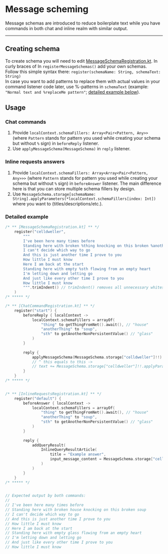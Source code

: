 # Message scheming
Message schemas are introduced to reduce boilerplate text while you have commands in both chat and inline realm with similar output.

***

## Creating schema
To create schema you will need to edit [MessageSchemaRegistration.kt](/src/main/kotlin/commandconfiguration/MessageSchemaRegistration.kt). In curly braces of In `registerMessageSchemas()` add your own schemas.\
Follow this simple syntax there: `register(schemaName: String, schemaText: String)`\
In case you want to add patterns to replace them with actual values in your command listener code later, use %-patterns in `schemaText` (example: `"Normal text and %replaceMe pattern"`; [detailed example below](MessageScheming.md#Detailed-example)).

## Usage
### Chat commands
1. Provide `localContext.schemaFillers: Array<Pair<Pattern, Any>>` (where `Pattern` stands for pattern you used while creating your schema but without `%` sign) in `beforeReply` listener.
2. Use `applyMessageSchema(MessageSchema)` in `reply` listener.

### Inline requests answers
1. Provide `localContext.schemaFillers: Array<Array<Pair<Pattern, Any>>>` (where `Pattern` stands for pattern you used while creating your schema but without `%` sign) in `beforeAnswer` listener. The main difference here is that you can store multiple schema fillers by design.
2. Use `MessageSchema.storage[schemaName: String].applyParameters(*localContext.schemaFillers[index: Int])` where you want to (titles/descriptions/etc.).

### Detailed example
```kotlin
/* ** [MessageSchemaRegistration.kt] ** */
    register("celldweller",
        """
        I've been here many times before
        Standing here with broken %thing knocking on this broken %anotherThing
        I can't decide which way to go
        And this is just another time I prove to you
        How little I must know
        Here I am back at the start
        Standing here with empty %sth flowing from an empty heart
        I'm letting down and letting go
        And just like every other time I prove to you
        How little I must know
        """.trimIndent() // trimIndent() removes all unnecessary whitespace 
    )
/* ***** */
```
```kotlin
/* ** [ChatCommandRegistration.kt] ** */
    register("start") {
        beforeReply { localContext ->
            localContext.schemaFillers = arrayOf(
                "thing" to getThingFromNet().await(), // "house"
                "anotherThing" to "soup",
                "sth" to getAnotherNonPersistentValue() // "glass"
            )
        }
        
        reply {
            applyMessageSchema(MessageSchema.storage["celldweller"]!!) 
            // ^ this equals to this ->
            // text += MessageSchema.storage["celldweller"]!!.applyParameters(*localContext.schemaFillers)
        }
    }
/* ***** */


/* ** [InlineRequestsRegistration.kt] ** */
    register("default") {
        beforeAnswer { localContext ->
            localContext.schemaFillers = arrayOf(
                "thing" to getThingFromNet().await(), // "house"
                "anotherThing" to "soup",
                "sth" to getAnotherNonPersistentValue() // "glass"
            )
        }
        
        reply {
            addQueryResult(
                InlineQueryResultArticle(
                    title = "Example answer",
                    input_message_content = MessageSchema.storage["celldweller"]!!.applyParameters(*localContext.schemaFillers[0])
                )
            )
        }
    }
/* ***** */


// Expected output by both commands: 
// 
// I've been here many times before 
// Standing here with broken house knocking on this broken soup
// I can't decide which way to go
// And this is just another time I prove to you
// How little I must know
// Here I am back at the start
// Standing here with empty glass flowing from an empty heart
// I'm letting down and letting go
// And just like every other time I prove to you
// How little I must know
```
